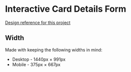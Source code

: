 # Interactive Card Details Form

[Design reference for this project](https://www.frontendmentor.io/challenges/interactive-card-details-form-XpS8cKZDWw)

## Width

Made with keeping the following widths in mind:

- Desktop - 1440px × 991px
- Mobile - 375px × 667px